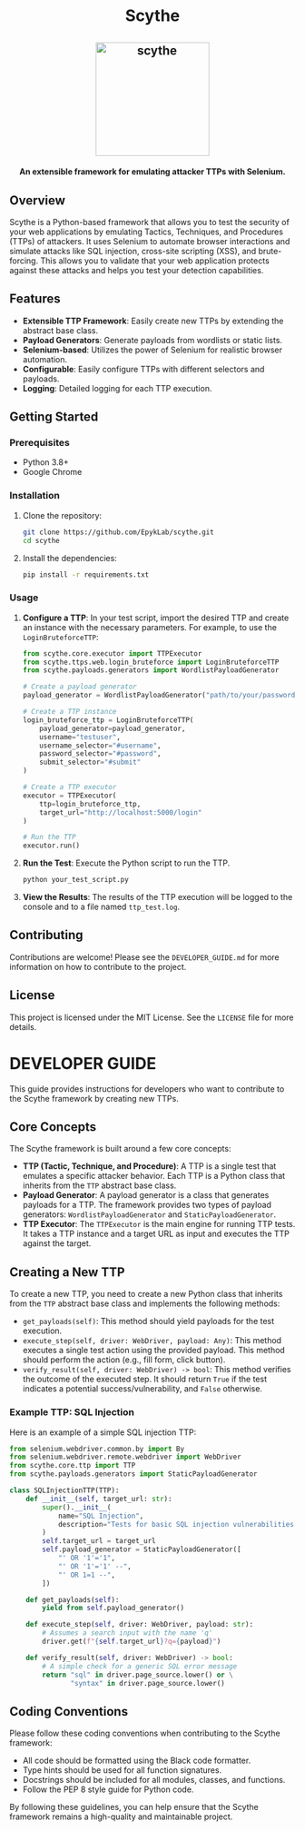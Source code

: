<h1 align="center">Scythe</h1>


<h2 align="center">
  <img src="./assets/scythe.png" alt="scythe" width="200px">
  <br>
</h2>

<h4 align="center">An extensible framework for emulating attacker TTPs with Selenium.</h4>


## Overview

Scythe is a Python-based framework that allows you to test the security of your
web applications by emulating Tactics, Techniques, and Procedures (TTPs) of
attackers. It uses Selenium to automate browser interactions and simulate
attacks like SQL injection, cross-site scripting (XSS), and brute-forcing. This
allows you to validate that your web application protects against these attacks
and helps you test your detection capabilities.

## Features

  * **Extensible TTP Framework**: Easily create new TTPs by extending the abstract base class.
  * **Payload Generators**: Generate payloads from wordlists or static lists.
  * **Selenium-based**: Utilizes the power of Selenium for realistic browser automation.
  * **Configurable**: Easily configure TTPs with different selectors and payloads.
  * **Logging**: Detailed logging for each TTP execution.

## Getting Started

### Prerequisites

  * Python 3.8+
  * Google Chrome

### Installation

1.  Clone the repository:
    ```bash
    git clone https://github.com/EpykLab/scythe.git
    cd scythe
    ```
2.  Install the dependencies:
    ```bash
    pip install -r requirements.txt
    ```

### Usage

1.  **Configure a TTP**: In your test script, import the desired TTP and create
    an instance with the necessary parameters. For example, to use the `LoginBruteforceTTP`:

    ```python
    from scythe.core.executor import TTPExecutor
    from scythe.ttps.web.login_bruteforce import LoginBruteforceTTP
    from scythe.payloads.generators import WordlistPayloadGenerator

    # Create a payload generator
    payload_generator = WordlistPayloadGenerator("path/to/your/password_list.txt")

    # Create a TTP instance
    login_bruteforce_ttp = LoginBruteforceTTP(
        payload_generator=payload_generator,
        username="testuser",
        username_selector="#username",
        password_selector="#password",
        submit_selector="#submit"
    )

    # Create a TTP executor
    executor = TTPExecutor(
        ttp=login_bruteforce_ttp,
        target_url="http://localhost:5000/login"
    )

    # Run the TTP
    executor.run()
    ```

2.  **Run the Test**: Execute the Python script to run the TTP.

    ```bash
    python your_test_script.py
    ```

3.  **View the Results**: The results of the TTP execution will be logged to
    the console and to a file named `ttp_test.log`.

## Contributing

Contributions are welcome\! Please see the `DEVELOPER_GUIDE.md` for more
information on how to contribute to the project.

## License

This project is licensed under the MIT License. See the `LICENSE` file for more
details.

# DEVELOPER GUIDE

This guide provides instructions for developers who want to contribute to the
Scythe framework by creating new TTPs.

## Core Concepts

The Scythe framework is built around a few core concepts:

  * **TTP (Tactic, Technique, and Procedure)**: A TTP is a single test that
  emulates a specific attacker behavior. Each TTP is a Python class that
  inherits from the `TTP` abstract base class.
  * **Payload Generator**: A payload generator is a class that generates
  payloads for a TTP. The framework provides two types of payload generators:
  `WordlistPayloadGenerator` and `StaticPayloadGenerator`.
  * **TTP Executor**: The `TTPExecutor` is the main engine for running TTP
  tests. It takes a TTP instance and a target URL as input and executes the TTP
  against the target.

## Creating a New TTP

To create a new TTP, you need to create a new Python class that inherits from
the `TTP` abstract base class and implements the following methods:

  * `get_payloads(self)`: This method should yield payloads for the test execution.
  * `execute_step(self, driver: WebDriver, payload: Any)`: This method executes
  a single test action using the provided payload. This method should perform
  the action (e.g., fill form, click button).
  * `verify_result(self, driver: WebDriver) -> bool`: This method verifies the
  outcome of the executed step. It should return `True` if the test indicates a
  potential success/vulnerability, and `False` otherwise.

### Example TTP: SQL Injection

Here is an example of a simple SQL injection TTP:

```python
from selenium.webdriver.common.by import By
from selenium.webdriver.remote.webdriver import WebDriver
from scythe.core.ttp import TTP
from scythe.payloads.generators import StaticPayloadGenerator

class SQLInjectionTTP(TTP):
    def __init__(self, target_url: str):
        super().__init__(
            name="SQL Injection",
            description="Tests for basic SQL injection vulnerabilities."
        )
        self.target_url = target_url
        self.payload_generator = StaticPayloadGenerator([
            "' OR '1'='1",
            "' OR '1'='1' --",
            "' OR 1=1 --",
        ])

    def get_payloads(self):
        yield from self.payload_generator()

    def execute_step(self, driver: WebDriver, payload: str):
        # Assumes a search input with the name 'q'
        driver.get(f"{self.target_url}?q={payload}")

    def verify_result(self, driver: WebDriver) -> bool:
        # A simple check for a generic SQL error message
        return "sql" in driver.page_source.lower() or \
               "syntax" in driver.page_source.lower()

```

## Coding Conventions

Please follow these coding conventions when contributing to the Scythe framework:

  * All code should be formatted using the Black code formatter.
  * Type hints should be used for all function signatures.
  * Docstrings should be included for all modules, classes, and functions.
  * Follow the PEP 8 style guide for Python code.

By following these guidelines, you can help ensure that the Scythe framework
remains a high-quality and maintainable project.
